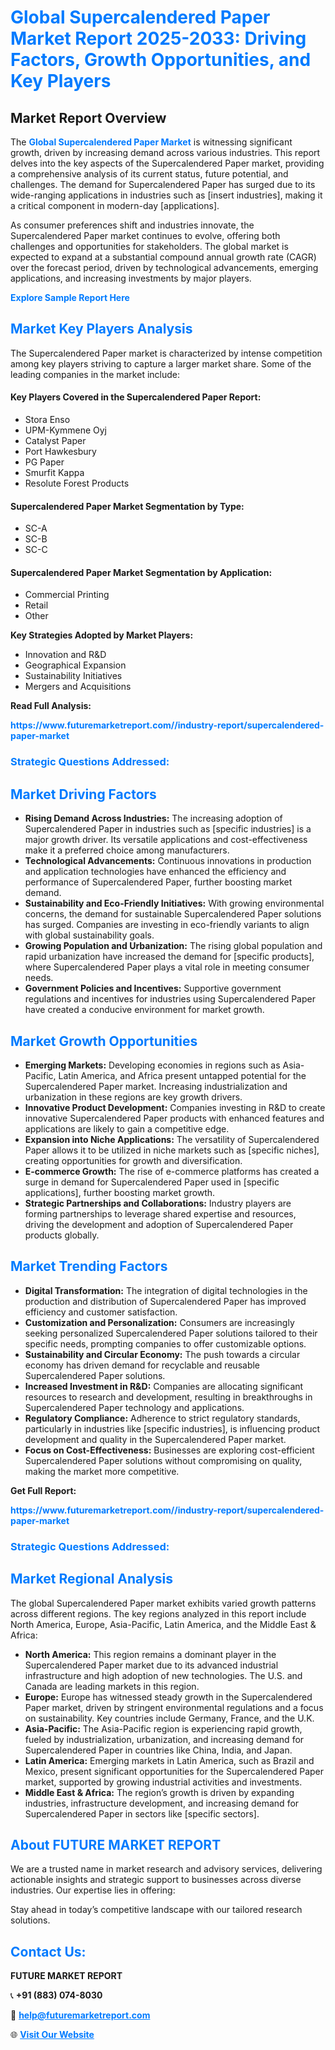 <h1 style="color: #007BFF;">Global Supercalendered Paper Market Report 2025-2033: Driving Factors, Growth Opportunities, and Key Players</h1>

<section id="overview">
<h2>Market Report Overview</h2>
<p>The <a href="https://www.futuremarketreport.com//industry-report/supercalendered-paper-market" style="color: #007BFF; text-decoration: none;"><strong>Global Supercalendered Paper Market</strong></a> is witnessing significant growth, driven by increasing demand across various industries. This report delves into the key aspects of the Supercalendered Paper market, providing a comprehensive analysis of its current status, future potential, and challenges. The demand for Supercalendered Paper has surged due to its wide-ranging applications in industries such as [insert industries], making it a critical component in modern-day [applications].</p>
<p>As consumer preferences shift and industries innovate, the Supercalendered Paper market continues to evolve, offering both challenges and opportunities for stakeholders. The global market is expected to expand at a substantial compound annual growth rate (CAGR) over the forecast period, driven by technological advancements, emerging applications, and increasing investments by major players.</p>
</section>

<section id="overview">
<p><a href="https://www.futuremarketreport.com//request-sample/reportId=55280" style="color: #007BFF; text-decoration: none;"><strong>Explore Sample Report Here</strong></a></p>
</section>

<section id="key-players">
<h2 style="color: #007BFF;">Market Key Players Analysis</h2>
<p>The Supercalendered Paper market is characterized by intense competition among key players striving to capture a larger market share. Some of the leading companies in the market include:</p>
<h4>Key Players Covered in the Supercalendered Paper Report:</h4>
<ul><li>Stora Enso</li><li>UPM-Kymmene Oyj</li><li>Catalyst Paper</li><li>Port Hawkesbury</li><li>PG Paper</li><li>Smurfit Kappa</li><li>Resolute Forest Products</li></ul>
<h4>Supercalendered Paper Market Segmentation by Type:</h4>
<ul><li>SC-A</li><li>SC-B</li><li>SC-C</li></ul>

<h4>Supercalendered Paper Market Segmentation by Application:</h4>
<ul><li>Commercial Printing</li><li>Retail</li><li>Other</li></ul>
<p><strong>Key Strategies Adopted by Market Players:</strong></p>
<ul>
<li>Innovation and R&D</li>
<li>Geographical Expansion</li>
<li>Sustainability Initiatives</li>
<li>Mergers and Acquisitions</li>
</ul>
</section>

<section>
<p><strong>Read Full Analysis: </strong></p><a href="https://www.futuremarketreport.com//industry-report/supercalendered-paper-market" style="color: #007BFF; text-decoration: none;"><strong>https://www.futuremarketreport.com//industry-report/supercalendered-paper-market</strong></a>
<h3 style="color: #007BFF;">Strategic Questions Addressed:</h3>
</section>

<section id="driving-factors">
<h2 style="color: #007BFF;">Market Driving Factors</h2>
<ul>
<li><strong>Rising Demand Across Industries:</strong> The increasing adoption of Supercalendered Paper in industries such as [specific industries] is a major growth driver. Its versatile applications and cost-effectiveness make it a preferred choice among manufacturers.</li>
<li><strong>Technological Advancements:</strong> Continuous innovations in production and application technologies have enhanced the efficiency and performance of Supercalendered Paper, further boosting market demand.</li>
<li><strong>Sustainability and Eco-Friendly Initiatives:</strong> With growing environmental concerns, the demand for sustainable Supercalendered Paper solutions has surged. Companies are investing in eco-friendly variants to align with global sustainability goals.</li>
<li><strong>Growing Population and Urbanization:</strong> The rising global population and rapid urbanization have increased the demand for [specific products], where Supercalendered Paper plays a vital role in meeting consumer needs.</li>
<li><strong>Government Policies and Incentives:</strong> Supportive government regulations and incentives for industries using Supercalendered Paper have created a conducive environment for market growth.</li>
</ul>
</section>

<section id="growth-opportunities">
<h2 style="color: #007BFF;">Market Growth Opportunities</h2>
<ul>
<li><strong>Emerging Markets:</strong> Developing economies in regions such as Asia-Pacific, Latin America, and Africa present untapped potential for the Supercalendered Paper market. Increasing industrialization and urbanization in these regions are key growth drivers.</li>
<li><strong>Innovative Product Development:</strong> Companies investing in R&D to create innovative Supercalendered Paper products with enhanced features and applications are likely to gain a competitive edge.</li>
<li><strong>Expansion into Niche Applications:</strong> The versatility of Supercalendered Paper allows it to be utilized in niche markets such as [specific niches], creating opportunities for growth and diversification.</li>
<li><strong>E-commerce Growth:</strong> The rise of e-commerce platforms has created a surge in demand for Supercalendered Paper used in [specific applications], further boosting market growth.</li>
<li><strong>Strategic Partnerships and Collaborations:</strong> Industry players are forming partnerships to leverage shared expertise and resources, driving the development and adoption of Supercalendered Paper products globally.</li>
</ul>
</section>

<section id="trending-factors">
<h2 style="color: #007BFF;">Market Trending Factors</h2>
<ul>
<li><strong>Digital Transformation:</strong> The integration of digital technologies in the production and distribution of Supercalendered Paper has improved efficiency and customer satisfaction.</li>
<li><strong>Customization and Personalization:</strong> Consumers are increasingly seeking personalized Supercalendered Paper solutions tailored to their specific needs, prompting companies to offer customizable options.</li>
<li><strong>Sustainability and Circular Economy:</strong> The push towards a circular economy has driven demand for recyclable and reusable Supercalendered Paper solutions.</li>
<li><strong>Increased Investment in R&D:</strong> Companies are allocating significant resources to research and development, resulting in breakthroughs in Supercalendered Paper technology and applications.</li>
<li><strong>Regulatory Compliance:</strong> Adherence to strict regulatory standards, particularly in industries like [specific industries], is influencing product development and quality in the Supercalendered Paper market.</li>
<li><strong>Focus on Cost-Effectiveness:</strong> Businesses are exploring cost-efficient Supercalendered Paper solutions without compromising on quality, making the market more competitive.</li>
</ul>
</section>

<section>
<p><strong>Get Full Report: </strong></p><a href="https://www.futuremarketreport.com//industry-report/supercalendered-paper-market" style="color: #007BFF; text-decoration: none;"><strong>https://www.futuremarketreport.com//industry-report/supercalendered-paper-market</strong></a>
<h3 style="color: #007BFF;">Strategic Questions Addressed:</h3>
</section>


<section id="regional-analysis">
<h2 style="color: #007BFF;">Market Regional Analysis</h2>
<p>The global Supercalendered Paper market exhibits varied growth patterns across different regions. The key regions analyzed in this report include North America, Europe, Asia-Pacific, Latin America, and the Middle East & Africa:</p>
<ul>
<li><strong>North America:</strong> This region remains a dominant player in the Supercalendered Paper market due to its advanced industrial infrastructure and high adoption of new technologies. The U.S. and Canada are leading markets in this region.</li>
<li><strong>Europe:</strong> Europe has witnessed steady growth in the Supercalendered Paper market, driven by stringent environmental regulations and a focus on sustainability. Key countries include Germany, France, and the U.K.</li>
<li><strong>Asia-Pacific:</strong> The Asia-Pacific region is experiencing rapid growth, fueled by industrialization, urbanization, and increasing demand for Supercalendered Paper in countries like China, India, and Japan.</li>
<li><strong>Latin America:</strong> Emerging markets in Latin America, such as Brazil and Mexico, present significant opportunities for the Supercalendered Paper market, supported by growing industrial activities and investments.</li>
<li><strong>Middle East & Africa:</strong> The region’s growth is driven by expanding industries, infrastructure development, and increasing demand for Supercalendered Paper in sectors like [specific sectors].</li>
</ul>
</section>

<footer>
<h2 style="color: #007BFF;">About FUTURE MARKET REPORT</h2>
<p>We are a trusted name in market research and advisory services, delivering actionable insights and strategic support to businesses across diverse industries. Our expertise lies in offering:</p>

<p>Stay ahead in today’s competitive landscape with our tailored research solutions.</p>

<h2 style="color: #007BFF;">Contact Us:</h2>
<p><strong>FUTURE MARKET REPORT</strong></p>
<p>📞 <strong>+91 (883) 074-8030</strong></p>
<p>📧 <strong><a href="mailto:help@futuremarketreport.com" style="color: #007BFF;">help@futuremarketreport.com</a></strong></p>
<p>🌐 <strong><a href="https://www.futuremarketreport.com/" style="color: #007BFF;">Visit Our Website</a></strong></p>
</footer>